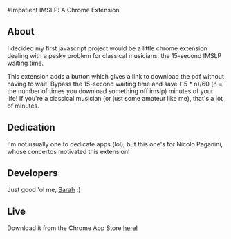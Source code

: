 #Impatient IMSLP: A Chrome Extension

## About
I decided my first javascript project would be a little chrome extension dealing with a pesky problem for classical musicians: the 15-second IMSLP waiting time.

This extension adds a button which gives a link to download the pdf without having to wait. Bypass the 15-second waiting time and save (15 * n)/60 (n = the number of times you download something off imslp) minutes of your life! If you're a classical musician (or just some amateur like me), that's a lot of minutes.

## Dedication
I'm not usually one to dedicate apps (lol), but this one's for Nicolo Paganini, whose concertos motivated this extension!

## Developers
Just good 'ol me, <a href="http://github.com/smsukardi">Sarah</a> :)

## Live
Download it from the Chrome App Store <a href = "https://chrome.google.com/webstore/detail/impatient-imslp/jbkelkchcmmkhnhoekdcfbflmabnhpji"> here! </a>